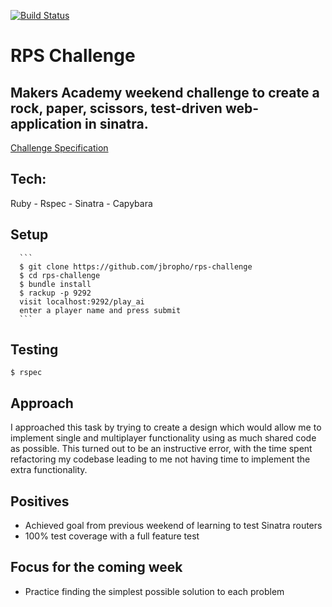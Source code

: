[![Build Status](https://travis-ci.org/jbropho/rps-challenge.svg?branch=master)](https://travis-ci.org/jbropho/rps-challenge)
# RPS Challenge
## Makers Academy weekend challenge to create a rock, paper, scissors, test-driven web-application in sinatra.

[Challenge Specification](https://github.com/makersacademy/rps-challenge)
## Tech:

Ruby - Rspec - Sinatra - Capybara

## Setup
      ```
      $ git clone https://github.com/jbropho/rps-challenge
      $ cd rps-challenge
      $ bundle install
      $ rackup -p 9292
      visit localhost:9292/play_ai
      enter a player name and press submit
      ```
## Testing
  ```
  $ rspec
  ```

## Approach
I approached this task by trying to create a design which would allow me to implement single
and multiplayer functionality using as much shared code as possible. This turned out
to be an instructive error, with the time spent refactoring my codebase leading to me
not having time to implement the extra functionality.

## Positives
* Achieved goal from previous weekend of learning to test Sinatra routers
* 100% test coverage with a full feature test

## Focus for the coming week
* Practice finding the simplest possible solution to each problem
